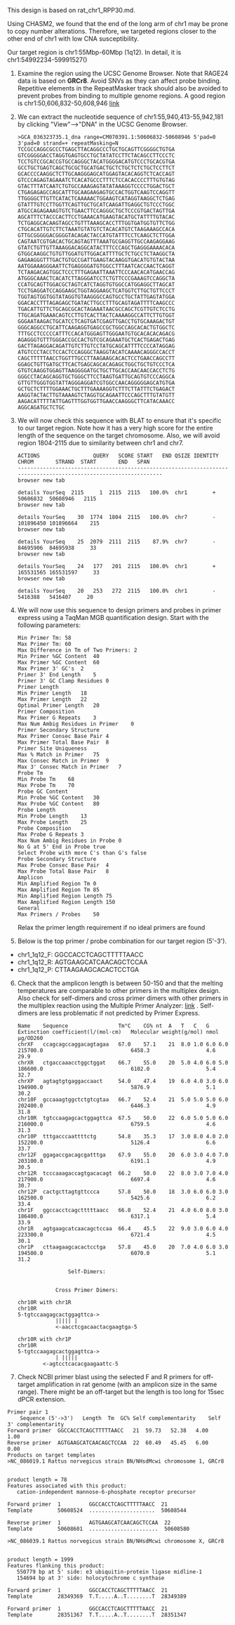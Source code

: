 This design is based on rat_chr1_RPP30.md.

Using CHASM2, we found that the end of the long arm of chr1 may be prone to copy number alterations. Therefore, we targeted regions closer to the other end of chr1 with low CNA susceptibility.

Our target region is chr1:55Mbp-60Mbp (1q12). In detail, it is chr1:54992234-59991527()

1. Examine the region using the UCSC Genome Browser. Note that RAGE24 data is based on **GRCr8**. Avoid SNVs as they can affect probe binding. Repetitive elements in the RepeatMasker track should also be avoided to prevent probes from binding to multiple genome regions. A good region is chr1:50,606,832-50,608,946 [link](https://genome.ucsc.edu/cgi-bin/hgTracks?db=hub_4703362_GCA_036323735.1&lastVirtModeType=default&lastVirtModeExtraState=&virtModeType=default&virtMode=0&nonVirtPosition=&position=chr1%3A50606832%2D50608946&hgsid=2444174923_PiJw9dIP3d4akm2qzaWVQbeBfj3A)
   
2. We can extract the nucleotide sequence of chr1:55,940,413-55,942,181 by clicking "View"-->"DNA" in the UCSC Genome Browser. 
    ```
    >GCA_036323735.1_dna range=CM070391.1:50606832-50608946 5'pad=0 3'pad=0 strand=+ repeatMasking=N
    TCCGCCAGGCGCCCTGAGCTTACAGGCCCTGCTGCAGTTCGGGGCTGTGA
    GTCGGGGGACCTAGGTGAGTGCCTGCTATATCCTTCTACAGCCTTCCCTC
    TCCTGTCCGCACCGTGCCAGGGCTACATGGGGACATGTCCCTGCACGTGA
    GCCTGCTGAGTCAGCTGCGCTGCATGACTGCTCTGCTCTCTGCTCCTTCT
    GCACCCCAAGGCTCTTGCAAGGGAGCATGGAGTACACAGGTCTCACCAGT
    GTCCCAGAGTAGAAATCTCACATGCCCTTTCTCCACACCCCTTTGTGTAG
    GTACTTTATCAATCTGTGCCAAAGAGTATATAAAGGTCCCCTGGACTGCT
    CTGAGAGAGCCAGCATTTGCAAGAAGAGTGCCACTGGTCAAGTCCAGGTT
    TTGGGGCTTGTTCATACTCAAAAACTGGAAGTCATAGGTAAGGCTCTGAG
    GTATTTGTCCTTGGTTCAGTTGCTGCATCAAGATTGAGGCTGTCCCTGGC
    ATGCCAGAGAAAGTGTCTGAACTTCCAGGGCTGCTCCCGTGACTAGTTGA
    AGCATTTCTACCCACTTCCTGAAACATGAAGTACATGCTATTTTGTACAC
    TCTGAGGCACAAGTAGCCTGTTTAAAGCACCTTTGGTGATGGTGTTCTGG
    CTGCACATTGTCTTCTAAATGTATGTCTACACATGTCTAAGAAAGCCACA
    GTTGCGGGGGACGGGGTACAGACTACCATGTATTTCCTCAAGCTCTTGGA
    CAGTAATCGTGACACTGCAGTAGTTTAAATGCGAGGTTGCCAAGAGGAAG
    GTATCTGTTGTTAAAGGACAGGCATACTTTCCCAGCTGAGGGAAAACACA
    GTGGCAAGGCTGTGTTGGATGTTGGACATTTTGCTCTGCCTCTAAGGCTA
    GAGAAGGGTTTGACTGTGCCGATTGAAGTACAAGGTGACATGTGTACTAA
    AATGGAAAGGGAATTCTGAGGGGATGTGGCCTTTAATCACCAACTCAGGT
    TCTAAGACAGTGGCTCCCTTTGAGAATTAAATTCCCAACACATGAACCAG
    ATGGGCAAACTCACATCTTAGGGATCCTCTGTTCCCGAAAGTCCAGGCTA
    CCATGCAGTTGGACGCTAGTCATCTAGGTGTGGCCATGGAGGCTTAGCAT
    TCCTGAGGATCCAGGAAGCTGGTAGGAAGCTCATGGTCTTGCTGTTCCCT
    TGGTAGTGGTGGTATAGGTGTAAGGGCCAGTGCCTGCTATTGAGTATGGA
    GGACACCTTTAGAGAGCTGATACTTGCCTTTGCAGTAGATTTTCAAGCCC
    TGACATTGTTCTGCAGCGCACTAGAAATAACGCCAGCTCGTTGTCTCCTG
    TTGCAGATGAAACAGTCCTTGTCACTTACTCAAAAGGCCATTCTTGTGGT
    GGGAATAAGACTGCATCCTCAGTGATCGAGTTGACCTGTGCAAAGACTGT
    GGGCAGGCCTGCATTCAAGAGGTGAGCCGCTGGCCAGCACACTGTGGCTC
    TTTGCCTCCCCCATTTCCACATGGGAGTTGGGAATGTGCACACACAGACG
    AGAGGGTGTTTGGGACCGCCACTGTCGCAGAAATGCTCACTGAGACTGAG
    GACTTAGAGGACAGATTGTCTTGTCCTATGCAGCATTTTCCCCATAGGAG
    ATGTCCCTACCTCCACTCCAGGGCTAAGGTACATCAAAACAGGGCCACCT
    CAGCTTTTTAACCTGGTTTGCCTTAAGAAGCACACTCCTGAACCAGCCTT
    GGAGCTGTTGATGCTTCACTGAGCAGCACAGAGCTGGCTGCTGTCCCTCA
    GTGTCAAGGTGGAGTTAAGGGGATGCTGCTTGCACCAACAACCACCTCTG
    GGGCCTACAGCAGGTGCTGGGCTTCCTAAGTGATTGCAGTGTCCCAGGCA
    GTTGTTGGGTGGTATTAGGGAGGATCGTGGCCAACAGGGGGAGCATGTGA
    GCTGCTCTTTTGGAAACTGCTTTGAAAAGGTCTTTCTTATTTCTGAGACT
    AAGGTACTACTTGTAAAAGTCTAGGTGCAGAATTCCCAGCTTTGTATGTT
    AAGACATTTTTATTGAGTTTGGTGGTTGAACCAAGGGCTTCATACAAACC
    AGGCAGATGCTCTGC
    ```

3. We will now check this sequence with BLAT to ensure that it's specific to our target region. Note how it has a very high score for the entire length of the sequence on the target chromosome. Also, we will avoid region 1804-2115 due to similarity between chr1 and chr7.
    ```
    ACTIONS                 QUERY   SCORE START   END QSIZE IDENTITY  CHROM       STRAND  START       END   SPAN
    -----------------------------------------------------------------------------------------------------------------
    browser new tab

    details YourSeq  2115     1  2115  2115   100.0%  chr1        +    50606832  50608946   2115
    browser new tab

    details YourSeq    30  1774  1804  2115   100.0%  chr7        -   101896450 101896664    215
    browser new tab

    details YourSeq    25  2079  2111  2115    87.9%  chr7        -    84695906  84695938     33
    browser new tab

    details YourSeq    24   177   201  2115   100.0%  chr1        +   165531565 165531597     33
    browser new tab

    details YourSeq    20   253   272  2115   100.0%  chr1        -     5416388   5416407     20
    ```

4. We will now use this sequence to design primers and probes in primer express using a TaqMan MGB quantification design. Start with the following parameters:

    ```
    Min Primer Tm: 58
    Max Primer Tm: 60
    Max Difference in Tm of Two Primers: 2
    Min Primer %GC Content	40
    Max Primer %GC Content	60
    Max Primer 3' GC's	2
    Primer 3' End Length	5
    Primer 3' GC Clamp Residues	0
    Primer Length	
    Min Primer Length	18
    Max Primer Length	22
    Optimal Primer Length	20
    Primer Composition	
    Max Primer G Repeats	3
    Max Num Ambig Residues in Primer	0
    Primer Secondary Structure	
    Max Primer Consec Base Pair	4
    Max Primer Total Base Pair	8
    Primer Site Uniqueness	
    Max % Match in Primer	75
    Max Consec Match in Primer	9
    Max 3' Consec Match in Primer	7
    Probe Tm	
    Min Probe Tm	68
    Max Probe Tm	70
    Probe GC Content	
    Min Probe %GC Content	30
    Max Probe %GC Content	80
    Probe Length	
    Min Probe Length	13
    Max Probe Length	25
    Probe Composition	
    Max Probe G Repeats	3
    Max Num Ambig Residues in Probe	0
    No G at 5' End in Probe	true
    Select Probe with more C's than G's	false
    Probe Secondary Structure	
    Max Probe Consec Base Pair	4
    Max Probe Total Base Pair	8
    Amplicon	
    Min Amplified Region Tm	0
    Max Amplified Region Tm	85
    Min Amplified Region Length	75
    Max Amplified Region Length	150
    General	
    Max Primers / Probes	50
    ```

    Relax the primer length requirement if no ideal primers are found
   
5. Below is the top primer / probe combination for our target region (5'-3').
- chr1_1q12_F: GGCCACCTCAGCTTTTTAACC
- chr1_1q12_R: AGTGAAGCATCAACAGCTCCAA
- chr1_1q12_P: CTTAAGAAGCACACTCCTGA

6. 
    Check that the amplicon length is between 50-150 and that the melting temperatures are comparable to other primers in the multiplex design. Also check for self-dimers and cross primer dimers with other primers in the multiplex reaction using the Multiple Primer Analyzer: [link](https://www.thermofisher.com/us/en/home/brands/thermo-scientific/molecular-biology/molecular-biology-learning-center/molecular-biology-resource-library/thermo-scientific-web-tools/multiple-primer-analyzer.html) . Self-dimers are less problematic if not predicted by Primer Express. 
    ```
    Name  	Sequence              	Tm°C	CG%	nt	A	T	C	G	Extinction coefficient(l/(mol·cm)	Molecular weight(g/mol)	nmol	µg/OD260
    chrXF 	ccagcagccaggacagtagaa 	67.0	57.1	21	8.0	1.0	6.0	6.0	215700.0                         	6458.3                 	4.6 	29.9
    chrXR 	ctgaccaaacctggctggat  	66.7	55.0	20	5.0	4.0	6.0	5.0	186600.0                         	6102.0                 	5.4 	32.7
    chrXP 	agtagtgtgaggaccaact   	54.0	47.4	19	6.0	4.0	3.0	6.0	194900.0                         	5876.9                 	5.1 	30.2
    chr10F	gccaaagtggctctgtcgtaa 	66.7	52.4	21	5.0	5.0	5.0	6.0	202400.0                         	6446.3                 	4.9 	31.8
    chr10R	tgtccaagagcactggagttca	67.5	50.0	22	6.0	5.0	5.0	6.0	216000.0                         	6759.5                 	4.6 	31.3
    chr10P	tttgacccaattttctg     	54.8	35.3	17	3.0	8.0	4.0	2.0	152200.0                         	5126.4                 	6.6 	33.7
    chr12F	ggagaccgacagcgatttga  	67.9	55.0	20	6.0	3.0	4.0	7.0	203100.0                         	6191.1                 	4.9 	30.5
    chr12R	tcccaaagaccagtgacacagt	66.2	50.0	22	8.0	3.0	7.0	4.0	217900.0                         	6697.4                 	4.6 	30.7
    chr12P	cactgcttagtgttccca    	57.8	50.0	18	3.0	6.0	6.0	3.0	162500.0                         	5425.6                 	6.2 	33.4
    chr1F 	ggccacctcagctttttaacc 	66.0	52.4	21	4.0	6.0	8.0	3.0	186400.0                         	6317.1                 	5.4 	33.9
    chr1R 	agtgaagcatcaacagctccaa	66.4	45.5	22	9.0	3.0	6.0	4.0	223300.0                         	6721.4                 	4.5 	30.1
    chr1P 	cttaagaagcacactcctga  	57.8	45.0	20	7.0	4.0	6.0	3.0	194500.0                         	6070.0                 	5.1 	31.2
    ```

    ```
                    Self-Dimers:


                Cross Primer Dimers:

    chr10R with chr1R
    chr10R
    5-tgtccaagagcactggagttca->
                ||||| |  
                <-aacctcgacaactacgaagtga-5

    chr10R with chr1P
    chr10R
    5-tgtccaagagcactggagttca->
                | |||||   
            <-agtcctcacacgaagaattc-5
    ```

7. Check NCBI primer blast using the selected F and R primers for off-target amplification in rat genome (with an amplicon size in the same range). There might be an off-target but the length is too long for 15sec dPCR extension.
```
Primer pair 1
	Sequence (5'->3')	Length	Tm	GC%	Self complementarity	Self 3' complementarity
Forward primer	GGCCACCTCAGCTTTTTAACC	21	59.73	52.38	4.00	1.00
Reverse primer	AGTGAAGCATCAACAGCTCCAA	22	60.49	45.45	6.00	0.00
Products on target templates
>NC_086019.1 Rattus norvegicus strain BN/NHsdMcwi chromosome 1, GRCr8


product length = 78
Features associated with this product:
   cation-independent mannose-6-phosphate receptor precursor

Forward primer  1         GGCCACCTCAGCTTTTTAACC  21
Template        50608524  .....................  50608544

Reverse primer  1         AGTGAAGCATCAACAGCTCCAA  22
Template        50608601  ......................  50608580

>NC_086039.1 Rattus norvegicus strain BN/NHsdMcwi chromosome X, GRCr8


product length = 1999
Features flanking this product:
   550779 bp at 5' side: e3 ubiquitin-protein ligase midline-1
   154694 bp at 3' side: holocytochrome c synthase

Forward primer  1         GGCCACCTCAGCTTTTTAACC  21
Template        28349369  T.T.....A..T........T  28349389

Forward primer  1         GGCCACCTCAGCTTTTTAACC  21
Template        28351367  T.T.....A..T........T  28351347
```
   